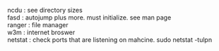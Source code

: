 ncdu : see directory sizes  
fasd : autojump plus more. must initialize. see man page  
ranger : file manager  
w3m : internet broswer  
netstat : check ports that are listening on mahcine. sudo netstat -tulpn  
